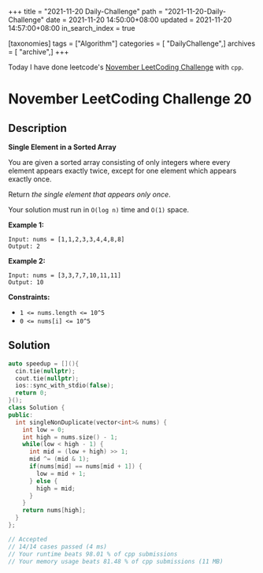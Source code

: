 +++
title = "2021-11-20 Daily-Challenge"
path = "2021-11-20-Daily-Challenge"
date = 2021-11-20 14:50:00+08:00
updated = 2021-11-20 14:57:00+08:00
in_search_index = true

[taxonomies]
tags = ["Algorithm"]
categories = [ "DailyChallenge",]
archives = [ "archive",]
+++

Today I have done leetcode's [November LeetCoding Challenge](https://leetcode.com/problems/single-element-in-a-sorted-array/) with `cpp`.

<!-- more -->

# November LeetCoding Challenge 20

## Description

**Single Element in a Sorted Array**

You are given a sorted array consisting of only integers where every element appears  exactly twice, except for one element which appears exactly once.

Return *the single element that appears only once*.

Your solution must run in `O(log n)` time and `O(1)` space.

 

**Example 1:**

```
Input: nums = [1,1,2,3,3,4,4,8,8]
Output: 2
```

**Example 2:**

```
Input: nums = [3,3,7,7,10,11,11]
Output: 10
```

 

**Constraints:**

- `1 <= nums.length <= 10^5`
- `0 <= nums[i] <= 10^5`

## Solution

``` cpp
auto speedup = [](){
  cin.tie(nullptr);
  cout.tie(nullptr);
  ios::sync_with_stdio(false);
  return 0;
}();
class Solution {
public:
  int singleNonDuplicate(vector<int>& nums) {
    int low = 0;
    int high = nums.size() - 1;
    while(low < high - 1) {
      int mid = (low + high) >> 1;
      mid ^= (mid & 1);
      if(nums[mid] == nums[mid + 1]) {
        low = mid + 1;
      } else {
        high = mid;
      }
    }
    return nums[high];
  }
};

// Accepted
// 14/14 cases passed (4 ms)
// Your runtime beats 98.01 % of cpp submissions
// Your memory usage beats 81.48 % of cpp submissions (11 MB)
```
